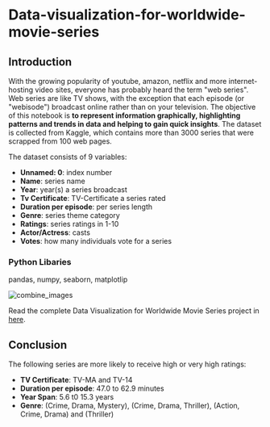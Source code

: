 # Data-visualization-for-worldwide-movie-series

## Introduction
With the growing popularity of youtube, amazon, netflix and more internet-hosting video sites, everyone has probably heard the term "web series". Web series are like TV shows, with the exception that each episode (or "webisode") broadcast online rather than on your television. The objective of this notebook is **to represent information graphically, highlighting patterns and trends in data and helping to gain quick insights**. The dataset is collected from Kaggle, which contains  more than 3000 series that were scrapped from 100 web pages.


The dataset consists of 9 variables:
* **Unnamed: 0**: index number
* **Name**: series name
* **Year**: year(s) a series broadcast
* **Tv Certificate**: TV-Certificate a series rated        
* **Duration per episode**: per series length  
* **Genre**: series theme category                
* **Ratings**: series ratings in 1-10                
* **Actor/Actress**: casts          
* **Votes**: how many individuals vote for a series 


### Python Libaries
pandas, numpy, seaborn, matplotlip

![combine_images](https://user-images.githubusercontent.com/118715799/210947703-b2e2d4f5-6c59-434d-83ee-9664b23df80e.jpg)

Read the complete Data Visualization for Worldwide Movie Series project in [here](https://github.com/seuwenfei/Data-visualization-for-worldwide-movie-series/blob/main/data-visualization-for-worldwide-movie-series.ipynb).

## Conclusion
The following series are more likely to receive high or very high ratings:
* **TV Certificate**: TV-MA and TV-14 
* **Duration per episode**: 47.0 to 62.9 minutes
* **Year Span**: 5.6 t0 15.3 years
* **Genre**: (Crime, Drama, Mystery), (Crime, Drama, Thriller), (Action, Crime, Drama) and (Thriller)
